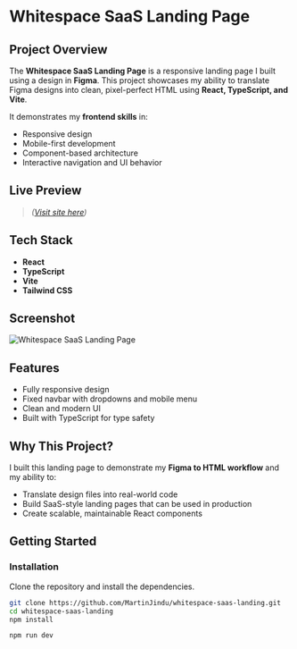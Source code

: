 # Whitespace SaaS Landing Page

## Project Overview

The **Whitespace SaaS Landing Page** is a responsive landing page I built using a design in **Figma**. This project showcases my ability to translate Figma designs into clean, pixel-perfect HTML using **React, TypeScript, and Vite**.

It demonstrates my **frontend skills** in:

- Responsive design
- Mobile-first development
- Component-based architecture
- Interactive navigation and UI behavior

## Live Preview

> _([Visit site here](https://whitespace-saas-landing.netlify.app/))_

## Tech Stack

- **React**
- **TypeScript**
- **Vite**
- **Tailwind CSS**

## Screenshot

<img src="/siteImg.png" alt="Whitespace SaaS Landing Page" />

## Features

- Fully responsive design
- Fixed navbar with dropdowns and mobile menu
- Clean and modern UI
- Built with TypeScript for type safety

## Why This Project?

I built this landing page to demonstrate my **Figma to HTML workflow** and my ability to:

- Translate design files into real-world code
- Build SaaS-style landing pages that can be used in production
- Create scalable, maintainable React components

## Getting Started

### Installation

Clone the repository and install the dependencies.

```bash
git clone https://github.com/MartinJindu/whitespace-saas-landing.git
cd whitespace-saas-landing
npm install

```

```bash
npm run dev

```
